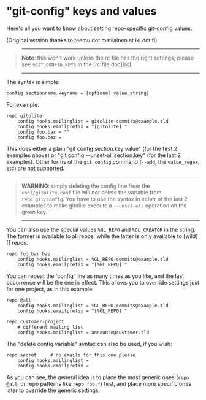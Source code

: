 # "git-config" keys and values

Here's all you want to know about setting repo-specific git-config values.

(Original version thanks to teemu dot matilainen at iki dot fi)

>   ----

>   **Note**: this won't work unless the rc file has the right settings;
>   please see `$GIT_CONFIG_KEYS` in the [rc file doc][rc].

>   ----

The syntax is simple:

    config sectionname.keyname = [optional value_string]

For example:

    repo gitolite
        config hooks.mailinglist = gitolite-commits@example.tld
        config hooks.emailprefix = "[gitolite] "
        config foo.bar = ""
        config foo.baz =

This does either a plain "git config section.key value" (for the first 2
examples above) or "git config --unset-all section.key" (for the last 2
examples).  Other forms of the `git config` command (`--add`, the
`value_regex`, etc) are not supported.

>   ----

>   **WARNING**: simply deleting the config line from the `conf/gitolite.conf`
>   file will *not* delete the variable from `repo.git/config`.  You have to
>   use the syntax in either of the last 2 examples to make gitolite execute a
>   `--unset-all` operation on the given key.

>   ----

You can also use the special values `%GL_REPO` and `%GL_CREATOR` in the
string.  The former is available to all repos, while the latter is only
available to [wild][] repos.

    repo foo bar baz
        config hooks.mailinglist = %GL_REPO-commits@example.tld
        config hooks.emailprefix = "[%GL_REPO] "

You can repeat the 'config' line as many times as you like, and the last
occurrence will be the one in effect.  This allows you to override settings
just for one project, as in this example:

    repo @all
        config hooks.mailinglist = %GL_REPO-commits@example.tld
        config hooks.emailprefix = "[%GL_REPO] "

    repo customer-project
        # different mailing list
        config hooks.mailinglist = announce@customer.tld

The "delete config variable" syntax can also be used, if you wish:

    repo secret     # no emails for this one please
        config hooks.mailinglist =
        config hooks.emailprefix =

As you can see, the general idea is to place the most generic ones (`repo
@all`, or repo patterns like `repo foo.*`) first, and place more specific ones
later to override the generic settings.
